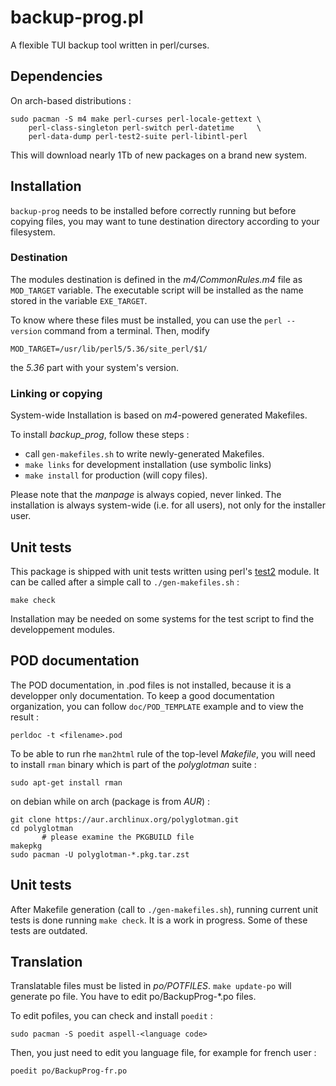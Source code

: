 # backup-prog.pl

A flexible TUI backup tool written in perl/curses.

## Dependencies

On arch-based distributions :

	sudo pacman -S m4 make perl-curses perl-locale-gettext \
		perl-class-singleton perl-switch perl-datetime     \
		perl-data-dump perl-test2-suite perl-libintl-perl

This will download nearly 1Tb of new packages on a brand new system.

## Installation

`backup-prog` needs to be installed before correctly running but before 
copying files, you may want to tune destination directory according to your
filesystem.

### Destination

The modules destination is defined in the *m4/CommonRules.m4* file
as `MOD_TARGET` variable. The executable script will be installed 
as the name stored in the variable `EXE_TARGET`.

To know where these files must be installed, you can use the
`perl --version` command from a terminal. Then, modify

	MOD_TARGET=/usr/lib/perl5/5.36/site_perl/$1/

the *5.36* part with your system's version.

### Linking or copying

System-wide Installation is based on *m4*-powered generated Makefiles.

To install *backup_prog*, follow these steps :
- call `gen-makefiles.sh` to write newly-generated Makefiles.
- `make links` for development installation (use symbolic links)
- `make install` for production (will copy files).

Please note that the *manpage* is always copied, never linked.
The installation is always system-wide (i.e. for all users), not only for
the installer user.

## Unit tests

This package is shipped with unit tests written using perl's 
[test2](https://metacpan.org/pod/Test2) module. It can 
be called after a simple call to `./gen-makefiles.sh` :

	make check
	
Installation may be needed on some systems for the test script to find
the developpement modules.	

## POD documentation

The POD documentation, in .pod files is not installed, because it is
a developper only documentation. To keep a good documentation organization,
you can follow `doc/POD_TEMPLATE` example and to view the result :

	perldoc -t <filename>.pod

To be able to run rhe `man2html` rule of the top-level *Makefile*, you will
need to install `rman` binary which is part of the *polyglotman* suite :

	sudo apt-get install rman 

on debian while on arch (package is from *AUR*) :

	git clone https://aur.archlinux.org/polyglotman.git
	cd polyglotman
           # please examine the PKGBUILD file
	makepkg
	sudo pacman -U polyglotman-*.pkg.tar.zst

## Unit tests

After Makefile generation (call to `./gen-makefiles.sh`), running current
unit tests is done running `make check`. It is a work in progress. Some of
these tests are outdated.

## Translation

Translatable files must be listed in *po/POTFILES*.
`make update-po` will generate po file. You have to edit 
po/BackupProg-*.po files.

To edit pofiles, you can check and install `poedit` :

	sudo pacman -S poedit aspell-<language code>

Then, you just need to edit you language file, for example for french user :

	poedit po/BackupProg-fr.po
